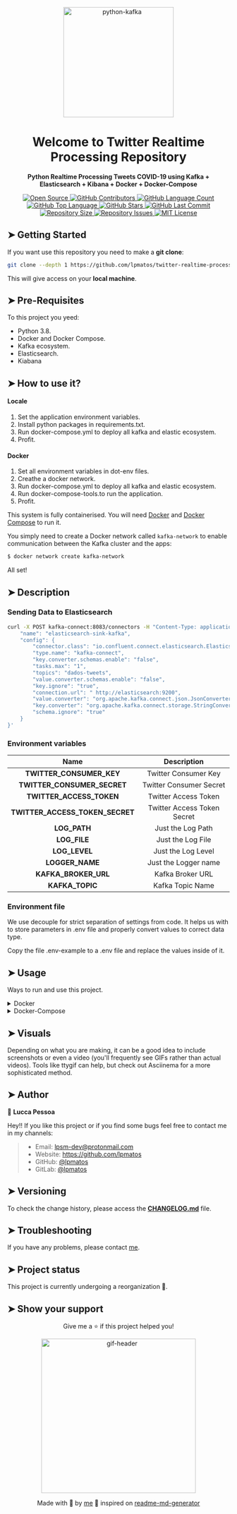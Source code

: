 <p align="center">
  <img alt="python-kafka" src="https://miro.medium.com/max/1400/1*SevEMhvGvosd6am1u0Qqqg.png" width="250px" float="center"/>
</p>

<h1 align="center">Welcome to Twitter Realtime Processing Repository</h1>

<p align="center">
  <strong>Python Realtime Processing Tweets COVID-19 using Kafka + Elasticsearch + Kibana + Docker + Docker-Compose</strong>
</p>

<p align="center">
  <a href="https://github.com/lpmatos/twitter-realtime-processing-covid">
    <img alt="Open Source" src="https://badges.frapsoft.com/os/v1/open-source.svg?v=102">
  </a>

  <a href="https://github.com/lpmatos/twitter-realtime-processing-covid/graphs/contributors">
    <img alt="GitHub Contributors" src="https://img.shields.io/github/contributors/lpmatos/twitter-realtime-processing-covid">
  </a>

  <a href="https://github.com/lpmatos/twitter-realtime-processing-covid">
    <img alt="GitHub Language Count" src="https://img.shields.io/github/languages/count/lpmatos/twitter-realtime-processing-covid">
  </a>

  <a href="https://github.com/lpmatos/twitter-realtime-processing-covid">
    <img alt="GitHub Top Language" src="https://img.shields.io/github/languages/top/lpmatos/twitter-realtime-processing-covid">
  </a>

  <a href="https://github.com/lpmatos/twitter-realtime-processing-covid/stargazers">
    <img alt="GitHub Stars" src="https://img.shields.io/github/stars/lpmatos/twitter-realtime-processing-covid?style=social">
  </a>

  <a href="https://github.com/lpmatos/twitter-realtime-processing-covid/commits/master">
    <img alt="GitHub Last Commit" src="https://img.shields.io/github/last-commit/lpmatos/twitter-realtime-processing-covid">
  </a>

  <a href="https://github.com/lpmatos/twitter-realtime-processing-covid">
    <img alt="Repository Size" src="https://img.shields.io/github/repo-size/lpmatos/twitter-realtime-processing-covid">
  </a>

  <a href="https://github.com/lpmatos/twitter-realtime-processing-covid/issues">
    <img alt="Repository Issues" src="https://img.shields.io/github/issues/lpmatos/twitter-realtime-processing-covid">
  </a>

  <a href="https://github.com/lpmatos/twitter-realtime-processing-covid/blob/master/LICENSE">
    <img alt="MIT License" src="https://img.shields.io/github/license/lpmatos/twitter-realtime-processing-covid">
  </a>
</p>

## ➤ Getting Started

If you want use this repository you need to make a **git clone**:

```bash
git clone --depth 1 https://github.com/lpmatos/twitter-realtime-processing-covid.git -b master
```

This will give access on your **local machine**.

## ➤ Pre-Requisites

To this project you yeed:

* Python 3.8.
* Docker and Docker Compose.
* Kafka ecosystem.
* Elasticsearch.
* Kiabana

## ➤ How to use it?

#### Locale

1. Set the application environment variables.
2. Install python packages in requirements.txt.
3. Run docker-compose.yml to deploy all kafka and elastic ecosystem.
4. Profit.

#### Docker

1. Set all environment variables in dot-env files.
2. Creathe a docker network.
3. Run docker-compose.yml to deploy all kafka and elastic ecosystem.
4. Run docker-compose-tools.to run the application.
5. Profit.

This system is fully containerised. You will need [Docker](https://docs.docker.com/install/) and [Docker Compose](https://docs.docker.com/compose/) to run it.

You simply need to create a Docker network called `kafka-network` to enable communication between the Kafka cluster and the apps:

```bash
$ docker network create kafka-network
```

All set!

## ➤ Description <a name = "description"></a>

### Sending Data to Elasticsearch

```bash
curl -X POST kafka-connect:8083/connectors -H "Content-Type: application/json" -d '{
	"name": "elasticsearch-sink-kafka",
	"config": {
		"connector.class": "io.confluent.connect.elasticsearch.ElasticsearchSinkConnector",
		"type.name": "kafka-connect",
		"key.converter.schemas.enable": "false",
		"tasks.max": "1",
		"topics": "dados-tweets",
		"value.converter.schemas.enable": "false",
		"key.ignore": "true",
		"connection.url": " http://elasticsearch:9200",
		"value.converter": "org.apache.kafka.connect.json.JsonConverter",
		"key.converter": "org.apache.kafka.connect.storage.StringConverter",
		"schema.ignore": "true"
	}
}'
```

### Environment variables

**Name**  |  **Description**
:---:  |  :---:
**TWITTER_CONSUMER_KEY**  |  Twitter Consumer Key
**TWITTER_CONSUMER_SECRET**  |  Twitter Consumer Secret
**TWITTER_ACCESS_TOKEN**  |  Twitter Access Token
**TWITTER_ACCESS_TOKEN_SECRET**  |  Twitter Access Token Secret
**LOG_PATH**  |  Just the Log Path
**LOG_FILE**  |  Just the Log File
**LOG_LEVEL**  |  Just the Log Level
**LOGGER_NAME**  |  Just the Logger name
**KAFKA_BROKER_URL**  |  Kafka Broker URL
**KAFKA_TOPIC**  |  Kafka Topic Name

### Environment file

We use decouple for strict separation of settings from code. It helps us with to store parameters in .env file and properly convert values to correct data type.

Copy the file .env-example to a .env file and replace the values inside of it.

## ➤ Usage <a name = "usage"></a>

Ways to run and use this project.

<details><summary>Docker</summary>
<p>

Steps to build the Docker Image.

#### Build

```bash
docker image build -t <IMAGE_NAME> -f <PATH_DOCKERFILE> <PATH_CONTEXT_DOCKERFILE>
docker image build -t <IMAGE_NAME> . (This context)
```

#### Run

Steps to run the Docker Container.

* **Linux** running:

```bash
docker container run -d -p <LOCAL_PORT:CONTAINER_PORT> <IMAGE_NAME> <COMMAND>
docker container run -it --rm --name <CONTAINER_NAME> -p <LOCAL_PORT:CONTAINER_PORT> <IMAGE_NAME> <COMMAND>
```

* **Windows** running:

```
winpty docker.exe container run -it --rm <IMAGE_NAME> <COMMAND>
```

For more information, access the [Docker](https://docs.docker.com/) documentation or [this](docs/docker.md).
</p>
</details>

<details><summary>Docker-Compose</summary>
<p>

Build and run a docker-compose.

```bash
docker-compose up --build
```

Down all services deployed by docker-compose.

```bash
docker-compose down
```

Down all services and delete all images.

```bash
docker-compose down --rmi all
```
</p>
</details>

## ➤ Visuals <a name = "visuals"></a>

Depending on what you are making, it can be a good idea to include screenshots or even a video (you'll frequently see GIFs rather than actual videos). Tools like ttygif can help, but check out Asciinema for a more sophisticated method.

## ➤ Author <a name = "author"></a>

👤 **Lucca Pessoa**

Hey!! If you like this project or if you find some bugs feel free to contact me in my channels:

>
> * Email: lpsm-dev@protonmail.com
> * Website: https://github.com/lpmatos
> * GitHub: [@lpmatos](https://github.com/lpmatos)
> * GitLab: [@lpmatos](https://gitlab.com/lpmatos)
>

## ➤ Versioning <a name = "versioning"></a>

To check the change history, please access the [**CHANGELOG.md**](CHANGELOG.md) file.

## ➤ Troubleshooting <a name = "troubleshooting"></a>

If you have any problems, please contact [me](https://github.com/lpmatos).

## ➤ Project status <a name = "project-status"></a>

This project is currently undergoing a reorganization 👾.

## ➤ Show your support <a name = "show-your-support"></a>

<div align="center">

Give me a ⭐️ if this project helped you!

<p>
  <img alt="gif-header" src="https://www.icegif.com/wp-content/uploads/baby-yoda-bye-bye-icegif.gif" width="350px" float="center"/>
</p>

Made with 💜 by [me](https://github.com/lpmatos) :wave: inspired on [readme-md-generator](https://github.com/kefranabg/readme-md-generator)

</div>
